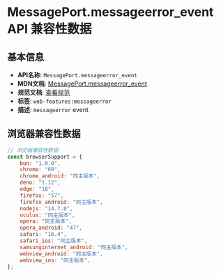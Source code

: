 # MessagePort.messageerror_event API 兼容性数据

## 基本信息

- **API名称**: `MessagePort.messageerror_event`
- **MDN文档**: [MessagePort.messageerror_event](https://developer.mozilla.org/docs/Web/API/MessagePort/messageerror_event)
- **规范文档**: [查看规范](https://html.spec.whatwg.org/multipage/indices.html#event-messageerror,https://html.spec.whatwg.org/multipage/web-messaging.html#handler-messageport-onmessageerror)
- **标签**: `web-features:messageerror`
- **描述**: `messageerror` event

## 浏览器兼容性数据

```javascript
// 浏览器兼容性数据
const browserSupport = {
    bun: "1.0.0",
    chrome: "60",
    chrome_android: "同主版本",
    deno: "1.12",
    edge: "18",
    firefox: "57",
    firefox_android: "同主版本",
    nodejs: "14.7.0",
    oculus: "同主版本",
    opera: "同主版本",
    opera_android: "47",
    safari: "16.4",
    safari_ios: "同主版本",
    samsunginternet_android: "同主版本",
    webview_android: "同主版本",
    webview_ios: "同主版本",
};

```


